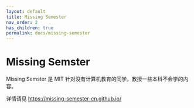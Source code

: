 ```yaml
---
layout: default
title: Missing Semester
nav_order: 2
has_children: true
permalink: docs/missing-semester
---
```


# Missing Semster 

Missing Semster 是 MIT 针对没有计算机教育的同学，教授一些本科不会学的内容。

详情请见 <https://missing-semester-cn.github.io/>